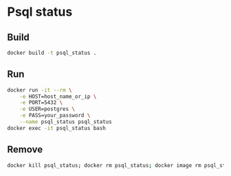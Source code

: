 # Psql status

## Build
```bash
docker build -t psql_status .
```

## Run
```bash
docker run -it --rm \
    -e HOST=host_name_or_ip \
    -e PORT=5432 \
    -e USER=postgres \
    -e PASS=your_password \
    --name psql_status psql_status
docker exec -it psql_status bash
```

## Remove
```bash
docker kill psql_status; docker rm psql_status; docker image rm psql_status
```